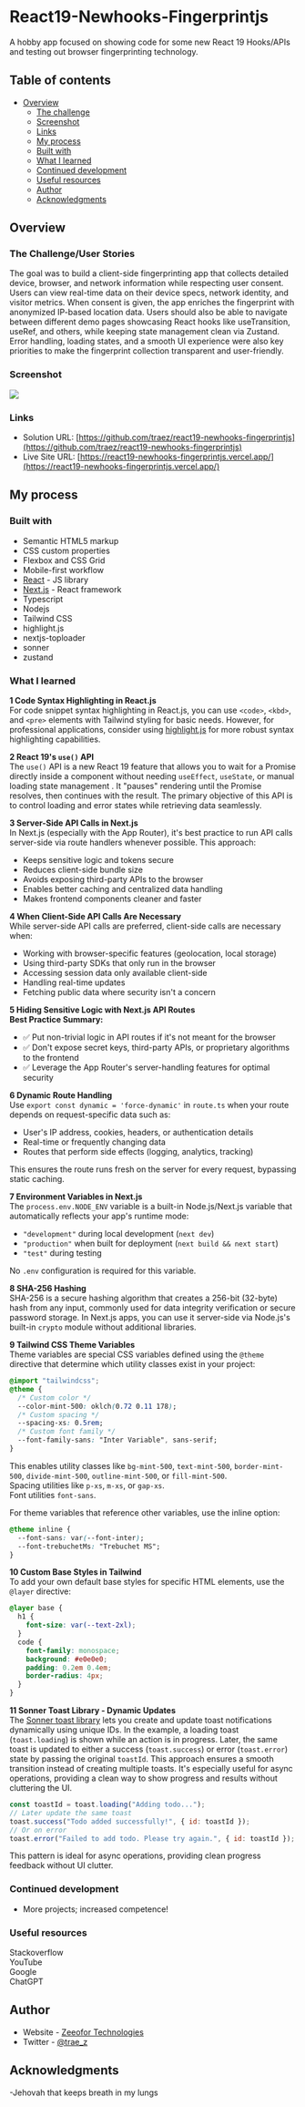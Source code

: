 # React19-Newhooks-Fingerprintjs

A hobby app focused on showing code for some new React 19 Hooks/APIs and testing out browser fingerprinting technology.

## Table of contents

- [Overview](#overview)
  - [The challenge](#the-challenge)
  - [Screenshot](#screenshot)
  - [Links](#links)
  - [My process](#my-process)
  - [Built with](#built-with)
  - [What I learned](#what-i-learned)
  - [Continued development](#continued-development)
  - [Useful resources](#useful-resources)
  - [Author](#author)
  - [Acknowledgments](#acknowledgments)

## Overview

### The Challenge/User Stories

The goal was to build a client-side fingerprinting app that collects detailed device, browser, and network information while respecting user consent. Users can view real-time data on their device specs, network identity, and visitor metrics. When consent is given, the app enriches the fingerprint with anonymized IP-based location data. Users should also be able to navigate between different demo pages showcasing React hooks like useTransition, useRef, and others, while keeping state management clean via Zustand. Error handling, loading states, and a smooth UI experience were also key priorities to make the fingerprint collection transparent and user-friendly.

### Screenshot

![](/public/screenshot-desktop.png)

### Links

- Solution URL: [https://github.com/traez/react19-newhooks-fingerprintjs](https://github.com/traez/react19-newhooks-fingerprintjs)
- Live Site URL: [https://react19-newhooks-fingerprintjs.vercel.app/](https://react19-newhooks-fingerprintjs.vercel.app/)

## My process

### Built with

- Semantic HTML5 markup
- CSS custom properties
- Flexbox and CSS Grid
- Mobile-first workflow
- [React](https://reactjs.org/) - JS library
- [Next.js](https://nextjs.org/) - React framework
- Typescript
- Nodejs
- Tailwind CSS
- highlight.js
- nextjs-toploader
- sonner
- zustand

### What I learned

**1 Code Syntax Highlighting in React.js**  
For code snippet syntax highlighting in React.js, you can use `<code>`, `<kbd>`, and `<pre>` elements with Tailwind styling for basic needs. However, for professional applications, consider using [highlight.js](https://highlightjs.org/) for more robust syntax highlighting capabilities.

**2 React 19's `use()` API**  
The `use()` API is a new React 19 feature that allows you to wait for a Promise directly inside a component without needing `useEffect`, `useState`, or manual loading state management . It "pauses" rendering until the Promise resolves, then continues with the result. The primary objective of this API is to control loading and error states while retrieving data seamlessly.

**3 Server-Side API Calls in Next.js**  
In Next.js (especially with the App Router), it's best practice to run API calls server-side via route handlers whenever possible. This approach:

- Keeps sensitive logic and tokens secure
- Reduces client-side bundle size
- Avoids exposing third-party APIs to the browser
- Enables better caching and centralized data handling
- Makes frontend components cleaner and faster

**4 When Client-Side API Calls Are Necessary**  
While server-side API calls are preferred, client-side calls are necessary when:

- Working with browser-specific features (geolocation, local storage)
- Using third-party SDKs that only run in the browser
- Accessing session data only available client-side
- Handling real-time updates
- Fetching public data where security isn't a concern

**5 Hiding Sensitive Logic with Next.js API Routes**  
**Best Practice Summary:**

- ✅ Put non-trivial logic in API routes if it's not meant for the browser
- ✅ Don't expose secret keys, third-party APIs, or proprietary algorithms to the frontend
- ✅ Leverage the App Router's server-handling features for optimal security

**6 Dynamic Route Handling**  
Use `export const dynamic = 'force-dynamic'` in `route.ts` when your route depends on request-specific data such as:

- User's IP address, cookies, headers, or authentication details
- Real-time or frequently changing data
- Routes that perform side effects (logging, analytics, tracking)

This ensures the route runs fresh on the server for every request, bypassing static caching.

**7 Environment Variables in Next.js**  
The `process.env.NODE_ENV` variable is a built-in Node.js/Next.js variable that automatically reflects your app's runtime mode:

- `"development"` during local development (`next dev`)
- `"production"` when built for deployment (`next build && next start`)
- `"test"` during testing

No `.env` configuration is required for this variable.

**8 SHA-256 Hashing**  
SHA-256 is a secure hashing algorithm that creates a 256-bit (32-byte) hash from any input, commonly used for data integrity verification or secure password storage. In Next.js apps, you can use it server-side via Node.js's built-in `crypto` module without additional libraries.

**9 Tailwind CSS Theme Variables**  
Theme variables are special CSS variables defined using the `@theme` directive that determine which utility classes exist in your project:

```css
@import "tailwindcss";
@theme {
  /* Custom color */
  --color-mint-500: oklch(0.72 0.11 178);
  /* Custom spacing */
  --spacing-xs: 0.5rem;
  /* Custom font family */
  --font-family-sans: "Inter Variable", sans-serif;
}
```

This enables utility classes like `bg-mint-500`, `text-mint-500`, `border-mint-500`, `divide-mint-500`, `outline-mint-500`, or `fill-mint-500`.  
Spacing utilities like `p-xs`, `m-xs`, or `gap-xs`.  
Font utilities `font-sans`.  

For theme variables that reference other variables, use the inline option:

```css
@theme inline {
  --font-sans: var(--font-inter);
  --font-trebuchetMs: "Trebuchet MS";
}
```

**10 Custom Base Styles in Tailwind**  
To add your own default base styles for specific HTML elements, use the `@layer` directive:

```css
@layer base {
  h1 {
    font-size: var(--text-2xl);
  }
  code {
    font-family: monospace;
    background: #e0e0e0;
    padding: 0.2em 0.4em;
    border-radius: 4px;
  }
}
```

**11 Sonner Toast Library - Dynamic Updates**  
The [Sonner toast library](https://sonner.emilkowal.ski/other) lets you create and update toast notifications dynamically using unique IDs. In the example, a loading toast (`toast.loading`) is shown while an action is in progress. Later, the same toast is updated to either a success (`toast.success`) or error (`toast.error`) state by passing the original `toastId`. This approach ensures a smooth transition instead of creating multiple toasts. It's especially useful for async operations, providing a clean way to show progress and results without cluttering the UI.

```javascript
const toastId = toast.loading("Adding todo...");
// Later update the same toast
toast.success("Todo added successfully!", { id: toastId });
// Or on error
toast.error("Failed to add todo. Please try again.", { id: toastId });
```

This pattern is ideal for async operations, providing clean progress feedback without UI clutter.

### Continued development

- More projects; increased competence!

### Useful resources

Stackoverflow  
YouTube  
Google  
ChatGPT

## Author

- Website - [Zeeofor Technologies](https://zeeofortech.vercel.app/)
- Twitter - [@trae_z](https://twitter.com/trae_z)

## Acknowledgments

-Jehovah that keeps breath in my lungs
